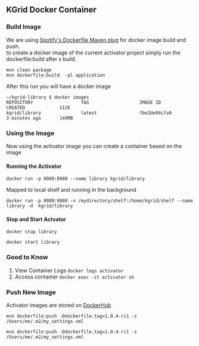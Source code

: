 
## KGrid Docker Container


### Build Image
We are using [Spotify's Dockerfile Maven plug](https://github.com/spotify/dockerfile-maven) for docker image build and push.  
to create a docker image of the current activator project simply run the dockerfile:build after s build.  

``` 
mvn clean package
mvn dockerfile:build  -pl application
```

After this run you will have a docker image 
```
~/kgrid-library $ docker images
REPOSITORY                  TAG                   IMAGE ID            CREATED             SIZE
kgrid/library               latest                fbe2de94cfa9        3 minutes ago       149MB

```
### Using the Image
Now using the activator image you can create a container based on the image

#### Running the Activator 

```docker run -p 8080:8080 --name library kgrid/library```

Mapped to local shelf and running in the background

```docker run -p 8080:8080 -v /mydirectory/shelf:/home/kgrid/shelf --name library -d  kgrid/library ```

#### Stop and Start Actvator

```docker stop library```

```docker start library```


### Good to Know

1. View Container Logs  ```docker logs activator```
1. Access container ```docker exec -it activator sh```

### Push New Image

Activator images are stored on [DockerHub](https://cloud.docker.com/u/kgrid/repository/docker/kgrid/activator) 

```mvn dockerfile:push -Ddockerfile.tag=1.0.4-rc1 -s /Users/me/.m2/my_settings.xml ```

```mvn dockerfile:push -Ddockerfile.tag=1.0.4-rc1 -s /Users/me/.m2/my_settings.xml ```


